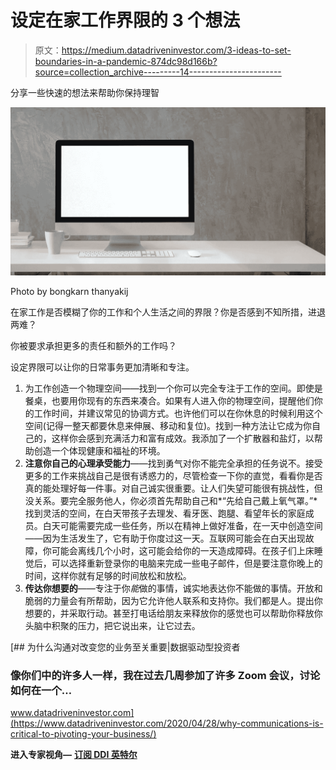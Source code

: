 # 设定在家工作界限的 3 个想法

> 原文：<https://medium.datadriveninvestor.com/3-ideas-to-set-boundaries-in-a-pandemic-874dc98d166b?source=collection_archive---------14----------------------->

分享一些快速的想法来帮助你保持理智

![](img/f88aab509848e04e129079fff2fdff6f.png)

Photo by bongkarn thanyakij

在家工作是否模糊了你的工作和个人生活之间的界限？你是否感到不知所措，进退两难？

你被要求承担更多的责任和额外的工作吗？

设定界限可以让你的日常事务更加清晰和专注。

1.  为工作创造一个物理空间——找到一个你可以完全专注于工作的空间。即使是餐桌，也要用你现有的东西来凑合。如果有人进入你的物理空间，提醒他们你的工作时间，并建议常见的协调方式。也许他们可以在你休息的时候利用这个空间(记得一整天都要休息来伸展、移动和复位)。找到一种方法让它成为你自己的，这样你会感到充满活力和富有成效。我添加了一个扩散器和盐灯，以帮助创造一个体现健康和福祉的环境。
2.  **注意你自己的心理承受能力**——找到勇气对你不能完全承担的任务说不。接受更多的工作来挑战自己是很有诱惑力的，尽管检查一下你的直觉，看看你是否真的能处理好每一件事。对自己诚实很重要。让人们失望可能很有挑战性，但没关系。要完全服务他人，你必须首先帮助自己和*“先给自己戴上氧气罩。”* 找到灵活的空间，在白天带孩子去理发、看牙医、跑腿、看望年长的家庭成员。白天可能需要完成一些任务，所以在精神上做好准备，在一天中创造空间——因为生活发生了，它有助于你度过这一天。互联网可能会在白天出现故障，你可能会离线几个小时，这可能会给你的一天造成障碍。在孩子们上床睡觉后，可以选择重新登录你的电脑来完成一些电子邮件，但是要注意你晚上的时间，这样你就有足够的时间放松和放松。
3.  **传达你想要的**——专注于你*能*做的事情，诚实地表达你不能做的事情。开放和脆弱的力量会有所帮助，因为它允许他人联系和支持你。我们都是人。提出你想要的，并采取行动。甚至打电话给朋友来释放你的感觉也可以帮助你释放你头脑中积聚的压力，把它说出来，让它过去。

[](https://www.datadriveninvestor.com/2020/04/28/why-communications-is-critical-to-pivoting-your-business/) [## 为什么沟通对改变您的业务至关重要|数据驱动型投资者

### 像你们中的许多人一样，我在过去几周参加了许多 Zoom 会议，讨论如何在一个…

www.datadriveninvestor.com](https://www.datadriveninvestor.com/2020/04/28/why-communications-is-critical-to-pivoting-your-business/) 

**进入专家视角—** [**订阅 DDI 英特尔**](https://datadriveninvestor.com/ddi-intel)